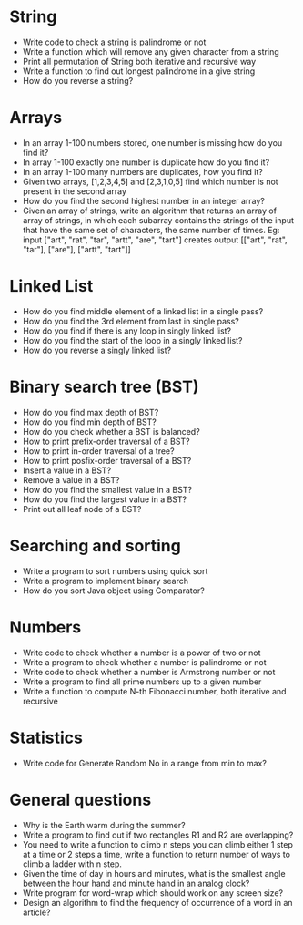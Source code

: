 # String
- Write code to check a string is palindrome or not
- Write a function which will remove any given character from a string
- Print all permutation of String both iterative and recursive way
- Write a function to find out longest palindrome in a give string
- How do you reverse a string?


# Arrays
- In an array 1-100 numbers stored, one number is missing how do you find it?
- In array 1-100 exactly one number is duplicate how do you find it?
- In an array 1-100 many numbers are duplicates, how you find it?
- Given two arrays, [1,2,3,4,5] and [2,3,1,0,5] find which number is not
  present in the second array
- How do you find the second highest number in an integer array?
- Given an array of strings, write an algorithm that returns an array of array of
strings, in which each subarray contains the strings of the input that have the
same set of characters, the same number of times. Eg: input ["art", "rat",
"tar", "artt", "are", "tart"] creates output [["art", "rat", "tar"], ["are"],
["artt", "tart"]]


# Linked List
- How do you find middle element of a linked list in a single pass?
- How do you find the 3rd element from last in single pass?
- How do you find if there is any loop in singly linked list?
- How do you find the start of the loop in a singly linked list?
- How do you reverse a singly linked list?


# Binary search tree (BST)
- How do you find max depth of BST?
- How do you find min depth of BST?
- How do you check whether a BST is balanced?
- How to print prefix-order traversal of a BST?
- How to print in-order traversal of a tree?
- How to print posfix-order traversal of a BST?
- Insert a value in a BST?
- Remove a value in a BST?
- How do you find the smallest value in a BST?
- How do you find the largest value in a BST?
- Print out all leaf node of a BST?


# Searching and sorting
- Write a program to sort numbers using quick sort
- Write a program to implement binary search
- How do you sort Java object using Comparator?


# Numbers
- Write code to check whether a number is a power of two or not
- Write a program to check whether a number is palindrome or not
- Write code to check whether a number is Armstrong number or not
- Write a program to find all prime numbers up to a given number
- Write a function to compute N-th Fibonacci number, both iterative and
  recursive

# Statistics
- Write code for Generate Random No in a range from min to max?


# General questions
- Why is the Earth warm during the summer?
- Write a program to find out if two rectangles R1 and R2 are overlapping?
- You need to write a function to climb n steps you can climb either 1 step at
  a time or 2 steps a time, write a function to return number of ways to climb
  a ladder with n step.
- Given the time of day in hours and minutes, what is the smallest angle between
  the hour hand and minute hand in an analog clock?
- Write program for word-wrap which should work on any screen size?
- Design an algorithm to find the frequency of occurrence of a word in an article?
